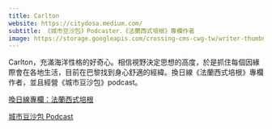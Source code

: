 ```yaml
---
title: Carlton
website: https://citydosa.medium.com/
subtitle: 《城市豆沙包》Podcaster．《法蘭西式培根》專欄作者
image: https://storage.googleapis.com/crossing-cms-cwg-tw/writer-thumbnail/201903/writer-thumbnail-5c9d82087113c.jpg
---
```

Carlton，充滿海洋性格的好奇心。相信視野決定思想的高度，於是抓住每個因緣際會在各地生活，目前在巴黎找到身心舒適的經緯。換日線《法蘭西式培根》專欄作者，並且經營《城市豆沙包》podcast。

[換日線專欄：法蘭西式培根](https://crossing.cw.com.tw/author/1234)

[城市豆沙包 Podcast](https://citydosa.medium.com/)
